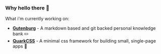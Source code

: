 ### Why **hello there** 👋

What i'm currently working on:
 - **[Gutenburg](https://github.com/BrennanMcDonald/Gutenburg)** - A markdown based and git backed personal knowledge bank ✏️
 - **[QuarkCSS](https://github.com/BrennanMcDonald/QuarkCSS)** - A minimal css framework for building small, single-page apps 🧠
